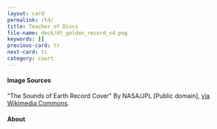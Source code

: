 ```yaml
---
layout: card
permalink: /td/
title: Teacher of Discs
file-name: deck/dt_golden_record_v4.png
keywords: []
previous-card: tr
next-card: tc
category: court
---
```


#### Image Sources
"The Sounds of Earth Record Cover" By NASA/JPL [Public domain], [via Wikimedia Commons](https://commons.wikimedia.org/wiki/File:The_Sounds_of_Earth_Record_Cover_-_GPN-2000-001978.jpg).

#### About
